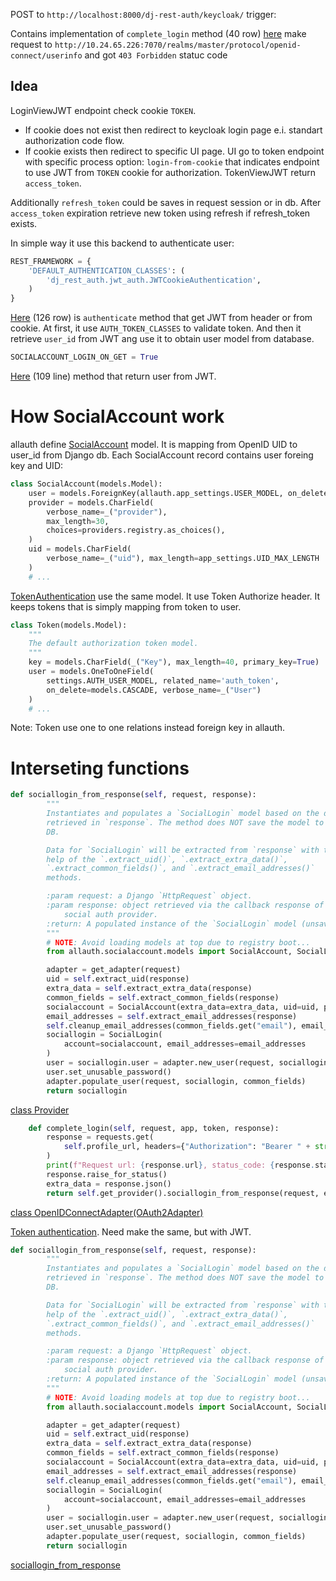 POST to `http://localhost:8000/dj-rest-auth/keycloak/` trigger:

Contains implementation of `complete_login` method (40 row) [here](.env/lib/python3.10/site-packages/allauth/socialaccount/providers/openid_connect/views.py)
make request to `http://10.24.65.226:7070/realms/master/protocol/openid-connect/userinfo` and got `403 Forbidden` statuc code



Idea
----
LoginViewJWT endpoint check cookie `TOKEN`.
* If cookie does not exist then redirect to keycloak login page e.i. standart authorization code flow.
* If cookie exists then redirect to specific UI page. UI go to token endpoint with specific process option: `login-from-cookie` that indicates endpoint to
use JWT from `TOKEN` cookie for authorization. TokenViewJWT return `access_token`.

Additionally `refresh_token` could be saves in request session or in db. After `access_token` expiration retrieve new token using refresh if refresh_token exists.




In simple way it use this backend to authenticate user:
```python
REST_FRAMEWORK = {
    'DEFAULT_AUTHENTICATION_CLASSES': (
        'dj_rest_auth.jwt_auth.JWTCookieAuthentication',
    )
}
```

[Here](.env/lib/python3.10/site-packages/dj_rest_auth/jwt_auth.py) (126 row) is `authenticate` method that get JWT from header or from cookie.
At first, it use `AUTH_TOKEN_CLASSES` to validate token.
And then it retrieve `user_id` from JWT ang use it to obtain user model from database.

```python
SOCIALACCOUNT_LOGIN_ON_GET = True
```

[Here](.env/lib/python3.10/site-packages/rest_framework_simplejwt/authentication.py) (109 line) method that return user from JWT.

# How SocialAccount work

allauth define [SocialAccount](.env/lib/python3.10/site-packages/allauth/socialaccount/models.py) model. It is mapping from OpenID UID to user_id from Django db. Each SocialAccount record contains user foreing key and UID:
```python
class SocialAccount(models.Model):
    user = models.ForeignKey(allauth.app_settings.USER_MODEL, on_delete=models.CASCADE)
    provider = models.CharField(
        verbose_name=_("provider"),
        max_length=30,
        choices=providers.registry.as_choices(),
    )
    uid = models.CharField(
        verbose_name=_("uid"), max_length=app_settings.UID_MAX_LENGTH
    )
    # ...
```

[TokenAuthentication](.env/lib/python3.10/site-packages/rest_framework/authentication.py) use the same model. It use Token Authorize header. It keeps tokens that is simply mapping from token to user.
```python
class Token(models.Model):
    """
    The default authorization token model.
    """
    key = models.CharField(_("Key"), max_length=40, primary_key=True)
    user = models.OneToOneField(
        settings.AUTH_USER_MODEL, related_name='auth_token',
        on_delete=models.CASCADE, verbose_name=_("User")
    )
    # ...
```
Note: Token use one to one relations instead foreign key in allauth.


# Interseting functions
```python
def sociallogin_from_response(self, request, response):
        """
        Instantiates and populates a `SocialLogin` model based on the data
        retrieved in `response`. The method does NOT save the model to the
        DB.

        Data for `SocialLogin` will be extracted from `response` with the
        help of the `.extract_uid()`, `.extract_extra_data()`,
        `.extract_common_fields()`, and `.extract_email_addresses()`
        methods.

        :param request: a Django `HttpRequest` object.
        :param response: object retrieved via the callback response of the
            social auth provider.
        :return: A populated instance of the `SocialLogin` model (unsaved).
        """
        # NOTE: Avoid loading models at top due to registry boot...
        from allauth.socialaccount.models import SocialAccount, SocialLogin

        adapter = get_adapter(request)
        uid = self.extract_uid(response)
        extra_data = self.extract_extra_data(response)
        common_fields = self.extract_common_fields(response)
        socialaccount = SocialAccount(extra_data=extra_data, uid=uid, provider=self.id)
        email_addresses = self.extract_email_addresses(response)
        self.cleanup_email_addresses(common_fields.get("email"), email_addresses)
        sociallogin = SocialLogin(
            account=socialaccount, email_addresses=email_addresses
        )
        user = sociallogin.user = adapter.new_user(request, sociallogin)
        user.set_unusable_password()
        adapter.populate_user(request, sociallogin, common_fields)
        return sociallogin
```
[class Provider](.env/lib/python3.10/site-packages/allauth/socialaccount/providers/base/provider.py)


```python
    def complete_login(self, request, app, token, response):
        response = requests.get(
            self.profile_url, headers={"Authorization": "Bearer " + str(token)}
        )
        print(f"Request url: {response.url}, status_code: {response.status_code}, body: {response.text}")
        response.raise_for_status()
        extra_data = response.json()
        return self.get_provider().sociallogin_from_response(request, extra_data)
```
[class OpenIDConnectAdapter(OAuth2Adapter)](.env/lib/python3.10/site-packages/allauth/socialaccount/providers/openid_connect/views.py)


[Token authentication](.env/lib/python3.10/site-packages/rest_framework/authentication.py). Need make the same, but with JWT.


```python
def sociallogin_from_response(self, request, response):
        """
        Instantiates and populates a `SocialLogin` model based on the data
        retrieved in `response`. The method does NOT save the model to the
        DB.

        Data for `SocialLogin` will be extracted from `response` with the
        help of the `.extract_uid()`, `.extract_extra_data()`,
        `.extract_common_fields()`, and `.extract_email_addresses()`
        methods.

        :param request: a Django `HttpRequest` object.
        :param response: object retrieved via the callback response of the
            social auth provider.
        :return: A populated instance of the `SocialLogin` model (unsaved).
        """
        # NOTE: Avoid loading models at top due to registry boot...
        from allauth.socialaccount.models import SocialAccount, SocialLogin

        adapter = get_adapter(request)
        uid = self.extract_uid(response)
        extra_data = self.extract_extra_data(response)
        common_fields = self.extract_common_fields(response)
        socialaccount = SocialAccount(extra_data=extra_data, uid=uid, provider=self.id)
        email_addresses = self.extract_email_addresses(response)
        self.cleanup_email_addresses(common_fields.get("email"), email_addresses)
        sociallogin = SocialLogin(
            account=socialaccount, email_addresses=email_addresses
        )
        user = sociallogin.user = adapter.new_user(request, sociallogin)
        user.set_unusable_password()
        adapter.populate_user(request, sociallogin, common_fields)
        return sociallogin
```
[sociallogin_from_response](.env/lib/python3.10/site-packages/allauth/socialaccount/providers/base/provider.py)